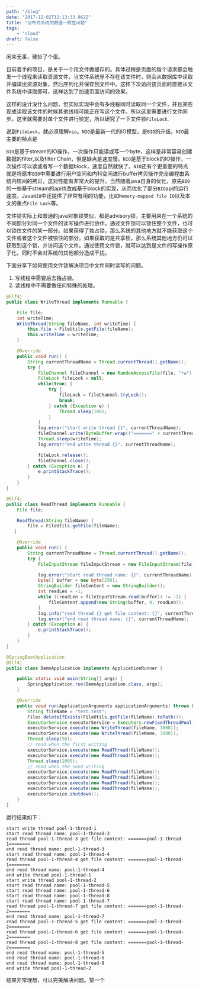 ```yaml
---
path: "/blog"
date: "2017-12-02T12:13:33.962Z"
title: "分布式系统的数据一致性问题"
tags: 
    - "cloud"
draft: false
---
```



闲来无事，硬扯了个蛋。

目前着手的项目，是关于一个用文件做缓存的。具体过程是页面的每个请求都会触发一个线程来读取资源文件，当文件系统里不存在该文件时，则会从数据库中读取并编译出资源对象，然后序列化并保存到文件中。这样下次访问该页面时直接从文件系统中读取即可，这样达到了加速页面访问的效果。

这样的设计没什么问题，但实际实现中会有多线程同时读取同一个文件，并且某些现成读取该文件的时候其他线程可能正在写这个文件。所以这里需要进行文件同步。这里就需要对单个文件进行锁定，所以研究了一下文件锁`FileLock`.

说到`FileLock`，就必须理解`nio`。`NIO`是最新一代的IO模型，是`BIO`的升级。`NIO`最主要的特点是

`BIO`是基于stream的IO操作，一次操作只能读或写一个byte，这样是非常容易创建数据的filter,以及filter Chain，但是缺点是速度慢。`NIO`是基于block的IO操作，一次操作可以读或者写一个数据block，速度自然就快了。`NIO`还有个更重要的特点就是将原本`BIO`中需要进行用户空间和内科空间进行buffer拷贝操作完全编程由系统内核间的拷贝，这对性能有非常大的提升。当然随着java自身的优化，原先`BIO`的一些基于stream的api也改成基于block的实现，从而优化了部分`BIO`api的运行速度。Java`NIO`中还提供了非常有用的功能，比如`Memory-mapped file IO`以及本文的重点`File Lock`等。

文件锁实际上和普通的java对象锁类似，都是advisory锁，主要用来在一个系统的不同部分对同一个文件的读写操作进行协作。通过文件锁可以锁住整个文件，也可以锁住文件的某一部分。如果获得了独占锁，那么系统的其他地方就不能获取这个文件或者这个文件被锁住的部分。如果获取的是共享锁，那么系统其他地方仍可以获取到这个锁，并访问这个文件。通过使用文件锁，就可以达到是文件的写操作原子化，同时不会对系统的其他部分造成干扰。

下面分享下如何使用文件锁解决项目中文件同时读写的问题。
1. 写线程中需要后去独占锁。
2. 读线程中不需要做任何特殊的处理。

```java
@Slf4j
public class WriteThread implements Runnable {

    File file;
    int writeTime;
    WriteThread(String fileName, int writeTime) {
        this.file = FileUtils.getFile(fileName);
        this.writeTime = writeTime;
    }

    @Override
    public void run() {
        String currentThreadName = Thread.currentThread().getName();
        try {
            FileChannel fileChannel = new RandomAccessFile(file, "rw").getChannel();
            FileLock fileLock = null;
            while(true) {
                try {
                    fileLock = fileChannel.tryLock();
                    break;
                } catch (Exception e) {
                    Thread.sleep(100);
                }
            }
            log.error("start write thread {}", currentThreadName);
            fileChannel.write(ByteBuffer.wrap(("=======" + currentThreadName + "========").getBytes()));
            Thread.sleep(writeTime);
            log.error("end write thread {}", currentThreadName);

            fileLock.release();
            fileChannel.close();
        } catch (Exception e) {
            e.printStackTrace();
        }
    }
}
```

```java
@Slf4j
public class ReadThread implements Runnable {
    File file;

    ReadThread(String fileName) {
        file = FileUtils.getFile(fileName);
   }

    @Override
    public void run() {
        String currentThreadName = Thread.currentThread().getName();
        try {
            FileInputStream fileInputStream = new FileInputStream(file);

            log.error("start read thread name: {}", currentThreadName);
            byte[] buffer = new byte[256];
            StringBuilder fileContent = new StringBuilder();
            int readLen = -1;
            while ((readLen = fileInputStream.read(buffer)) != -1) {
                fileContent.append(new String(buffer, 0, readLen));
            }
            log.info("read thread {} get file content: {}", currentThreadName, fileContent.toString());
            log.error("end read thread name: {}", currentThreadName);
        } catch (Exception e) {
            e.printStackTrace();
        }
    }
}
```

```java
@SpringBootApplication
@Slf4j
public class DemoApplication implements ApplicationRunner {

	public static void main(String[] args) {
		SpringApplication.run(DemoApplication.class, args);
	}

	@Override
	public void run(ApplicationArguments applicationArguments) throws Exception {
		String fileName = "test.test";
		Files.deleteIfExists(FileUtils.getFile(fileName).toPath());
		ExecutorService executorService = Executors.newFixedThreadPool(10);
		executorService.execute(new WriteThread(fileName, 1000));
		executorService.execute(new WriteThread(fileName, 3000));
		Thread.sleep(50);
		// read when the first writing
		executorService.execute(new ReadThread(fileName));
		executorService.execute(new ReadThread(fileName));
		Thread.sleep(2000);
		// read when the send writing
		executorService.execute(new ReadThread(fileName));
		executorService.execute(new ReadThread(fileName));
		executorService.execute(new ReadThread(fileName));
		executorService.execute(new ReadThread(fileName));
		executorService.shutdown();
	}
}
```

运行结果如下：
```text
start write thread pool-1-thread-1
start read thread name: pool-1-thread-3
read thread pool-1-thread-3 get file content: =======pool-1-thread-1========
end read thread name: pool-1-thread-3
start read thread name: pool-1-thread-4
read thread pool-1-thread-4 get file content: =======pool-1-thread-1========
end read thread name: pool-1-thread-4
end write thread pool-1-thread-1
start write thread pool-1-thread-2
start read thread name: pool-1-thread-5
start read thread name: pool-1-thread-6
start read thread name: pool-1-thread-8
start read thread name: pool-1-thread-7
read thread pool-1-thread-7 get file content: =======pool-1-thread-2========
end read thread name: pool-1-thread-7
read thread pool-1-thread-5 get file content: =======pool-1-thread-2========
read thread pool-1-thread-6 get file content: =======pool-1-thread-2========
read thread pool-1-thread-8 get file content: =======pool-1-thread-2========
end read thread name: pool-1-thread-5
end read thread name: pool-1-thread-6
end read thread name: pool-1-thread-8
end write thread pool-1-thread-2
```

结果非常理想，可以完美解决问题。赞一个